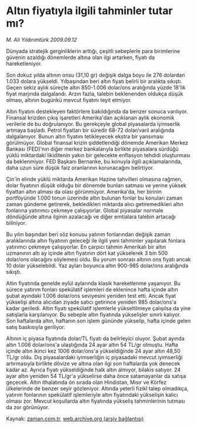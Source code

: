 # Altın fiyatıyla ilgili tahminler tutar mı?

*M. Ali Yıldırımtürk 2009.09.12*

<tr><td class="metin" colspan="2" style="padding-top: 20px; padding-left: 5px; ">Dünyada stratejik gerginliklerin arttığı, çeşitli sebeplerle para birimlerine güvenin azaldığı dönemlerde altına olan ilgi artarken, fiyatı da hareketleniyor.</td></tr><tr><td class="metin" colspan="2" style="padding-top: 20px; padding-left: 5px; "><p>Son dokuz yılda altının onsu (31,10 gr) değişik dalga boyu ile 276 dolardan 1.033 dolara yükseldi. Yılbaşından beri altın fiyatı belirli bir aralıkta sıkıştı. Geçen sekiz aylık süreçte altın 850-1.006 dolar/ons aralığında yüzde 18'lik fiyat marjında dalgalandı. Arzın fazla, talebin beklenenden oldukça düşük olması, altının bugünkü mevcut fiyatını teyit etmiyor.
<p>Altın fiyatını destekleyen faktörlere bakıldığında da benzer sonuca varılıyor. Finansal krizden çıkış işaretleri Amerika'dan açıklanan aylık ekonomik verilerle de bu doğrulanıyor. Bu gerekçeyle global piyasalarda iyimserlik artmaya başladı. Petrol fiyatları bir süredir 68-72 dolar/varil aralığında dalgalanıyor. Bunun altın fiyatını tetikleyecek ekstra bir yansıması görülmüyor. Global finansal krizin şiddetlendiği dönemde Amerikan Merkez Bankası (FED)'nın diğer merkez bankalarıyla birlikte piyasalara sürdüğü yüklü miktardaki likiditenin yakın bir gelecekte enflasyon tehdidi oluşturması da beklenmiyor. FED Başkanı Bernanke, bu konuyla ilgili açıklamalarında, daha uzun süre düşük faiz oranlarının korunacağını belirtiyor.
<p>Çin'in elinde yüklü miktarda Amerikan Hazine tahvilleri olmasına rağmen, dolar fiyatının düşük olduğu bir dönemde bunları satması ve yerine yüksek fiyattan altın alması da olası görünmüyor. Amerika'da, her birinin portföyünde 1.000 tonun üzerinde altın bulunan fonlar bu konuları zaman zaman gündeme getirerek, bekledikleri miktarda alıcı getiremedikleri altın fonlarına yatırımcı çekmeye çalışıyorlar. Global piyasalar normale döndüğünde altına ilginin azalacağı ve diğer emtialara talebin artacağı biliniyor.
<p>Bu yılın başından beri söz konusu yatırım fonlarından değişik zaman aralıklarında altın fiyatının geleceği ile ilgili yeni tahminler yapılarak fonlara yatırımcı çekmeye çalışıyorlar. En çarpıcı tahmin Amerikalı bir altın uzmanının altı ay içinde altın fiyatının dört kat yükselerek 3 bin 500 dolar/ons olacağını söylemesi oldu. Bu yorum sonrası altının ons fiyatı ancak 10 dolar yükselebildi. Yaz ayları boyunca altın 900-985 dolar/ons aralığında sıkıştı. 
<p>Altın fiyatında genelde eylül aylarında klasik hareketlenme yaşanıyor. Bu sürece yatırım fonları spekülatif işlemleri de eklenince hafta içinde altın şubat ayındaki 1.006 dolar/ons seviyesini yeniden test etti. Ancak fiyat yükselişi altına alıcıdan ziyade satıcı getirince yeniden 985 dolar/ons'a kadar geriledi. Altın fiyatı spekülatif işlemlerle yükseltilmeye çalışılsa da yine satışlarla karşılanıyor. Bu sebeple altın fiyatında yükselişler sınırlı kalıyor. Son haftalarda altın, haftanın son işlem gününde yükselip, hafta içinde gelen satış baskısıyla geriliyor.
<p>Altının iç piyasa fiyatında dolar/TL fiyatı da belirleyici oluyor. Şubat ayında altın 1.006 dolar/ons'a ulaştığında 24 ayar altın 54 TL/gr olmuştu. Hafta içinde altın ikinci kez 1006 dolar/ons'a yükseldiğinde 24 ayar altın 48,50 TL/gr oldu. Dış piyasalardaki iyimserliğin iç piyasadaki mevcut iyimserliği artırmasıyla birlikte dövize ve altına olan ilgi son haftalarda yok denecek kadar az. Ayrıca fiyatı yükseldiğinde halk altın almıyor, bilakis satıyor. 24 ayar altın yeniden 54 TL/gr'a yükselirse daha önce satamayanlar da satışa geçecek. Altın ithalatında ön sırada olan Hindistan, Mısır ve Körfez ülkelerinde de benzer seyir gözleniyor. Altında yeterli fizikî talep olmadıkça, yatırım fonlarının spekülatif işlemleriyle altın fiyatındaki yükselişin kalıcı olması zor. Mevcut koşullarda altın fiyatında yükseliş tahminlerinin tutması da zor görünüyor. <br/></p></p></p></p></p></p></td></tr>

Kaynak: [zaman.com.tr](http://zaman.com.tr/yazar.do?yazino=891308), [web.archive.org (arşiv bağlantısı)](http://web.archive.org/web/20091129101443/http://www.zaman.com.tr:80/yazar.do?yazino=891308)
